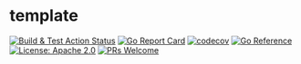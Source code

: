 # template

[![Build & Test Action Status](https://github.com/devnw/template/actions/workflows/build.yml/badge.svg)](https://github.com/devnw/template/actions)
[![Go Report Card](https://goreportcard.com/badge/go.devnw.com/template)](https://goreportcard.com/report/go.devnw.com/template)
[![codecov](https://codecov.io/gh/devnw/template/branch/main/graph/badge.svg)](https://codecov.io/gh/devnw/template)
[![Go Reference](https://pkg.go.dev/badge/go.devnw.com/template.svg)](https://pkg.go.dev/go.devnw.com/template)
[![License: Apache 2.0](https://img.shields.io/badge/license-Apache-blue.svg)](https://opensource.org/licenses/Apache-2.0)
[![PRs Welcome](https://img.shields.io/badge/PRs-welcome-brightgreen.svg)](http://makeapullrequest.com)

